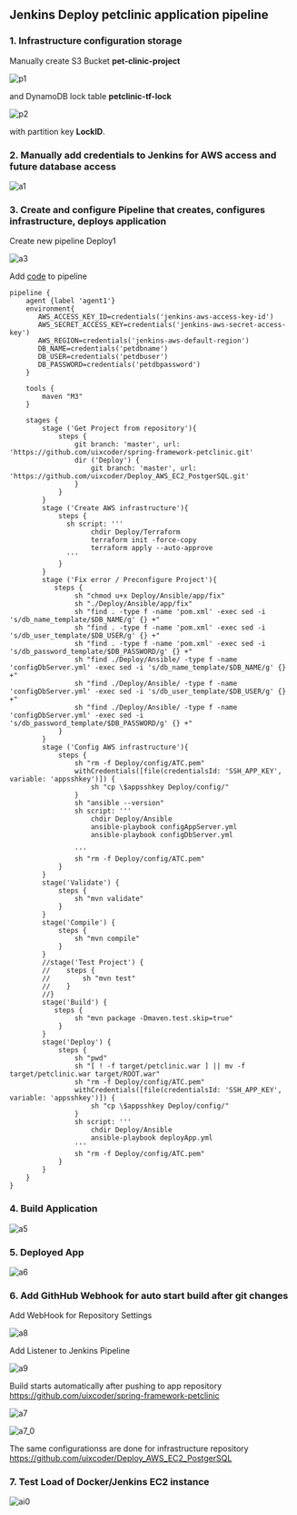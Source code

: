 ## Jenkins Deploy petclinic application pipeline

### 1. Infrastructure configuration storage

Manually create S3 Bucket **pet-clinic-project**

![p1](img/p1.png)

and DynamoDB lock table **petclinic-tf-lock**

![p2](img/p2.png)

with partition key **LockID**.


### 2. Manually add credentials to Jenkins for AWS access and future database access

![a1](img/a1.png)

### 3. Create and configure Pipeline that creates,  configures infrastructure, deploys application

Create new pipeline Deploy1

![a3](img/a3.png)

Add [code](Jenkins1_1.txt) to pipeline

```
pipeline {
    agent {label 'agent1'}
    environment{
       AWS_ACCESS_KEY_ID=credentials('jenkins-aws-access-key-id')
       AWS_SECRET_ACCESS_KEY=credentials('jenkins-aws-secret-access-key')
       AWS_REGION=credentials('jenkins-aws-default-region')
       DB_NAME=credentials('petdbname')
       DB_USER=credentials('petdbuser')
       DB_PASSWORD=credentials('petdbpassword')       
    }

    tools {
        maven "M3"
    }

    stages {
        stage ('Get Project from repository'){
            steps {
                git branch: 'master', url: 'https://github.com/uixcoder/spring-framework-petclinic.git'
                dir ('Deploy') {
                    git branch: 'master', url: 'https://github.com/uixcoder/Deploy_AWS_EC2_PostgerSQL.git'
                }
            }
        }
        stage ('Create AWS infrastructure'){
            steps {
              sh script: '''
                    chdir Deploy/Terraform
                    terraform init -force-copy
                    terraform apply --auto-approve
              ''' 
            }
        }  
        stage ('Fix error / Preconfigure Project'){
           steps {
                sh "chmod u+x Deploy/Ansible/app/fix"
                sh "./Deploy/Ansible/app/fix"
                sh "find . -type f -name 'pom.xml' -exec sed -i 's/db_name_template/$DB_NAME/g' {} +"
                sh "find . -type f -name 'pom.xml' -exec sed -i 's/db_user_template/$DB_USER/g' {} +"
                sh "find . -type f -name 'pom.xml' -exec sed -i 's/db_password_template/$DB_PASSWORD/g' {} +"
                sh "find ./Deploy/Ansible/ -type f -name 'configDbServer.yml' -exec sed -i 's/db_name_template/$DB_NAME/g' {} +"
                sh "find ./Deploy/Ansible/ -type f -name 'configDbServer.yml' -exec sed -i 's/db_user_template/$DB_USER/g' {} +"
                sh "find ./Deploy/Ansible/ -type f -name 'configDbServer.yml' -exec sed -i 's/db_password_template/$DB_PASSWORD/g' {} +"                   
            }
        }        
        stage ('Config AWS infrastructure'){
            steps {
                sh "rm -f Deploy/config/ATC.pem"
                withCredentials([file(credentialsId: 'SSH_APP_KEY', variable: 'appsshkey')]) {
                    sh "cp \$appsshkey Deploy/config/"
                }   
                sh "ansible --version"
                sh script: '''
                    chdir Deploy/Ansible
                    ansible-playbook configAppServer.yml
                    ansible-playbook configDbServer.yml
                    
                '''                 
                sh "rm -f Deploy/config/ATC.pem"
            }
        }    
        stage('Validate') {
            steps {
                sh "mvn validate"
            }
        }
        stage('Compile') {
            steps {
                sh "mvn compile"
            }
        }          
        //stage('Test Project') {
        //    steps {
        //        sh "mvn test"
        //    }
        //}          
        stage('Build') {
           steps {
                sh "mvn package -Dmaven.test.skip=true"
            }
        }
        stage('Deploy') {
            steps {
                sh "pwd"
                sh "[ ! -f target/petclinic.war ] || mv -f target/petclinic.war target/ROOT.war"
                sh "rm -f Deploy/config/ATC.pem"
                withCredentials([file(credentialsId: 'SSH_APP_KEY', variable: 'appsshkey')]) {
                    sh "cp \$appsshkey Deploy/config/"
                }   
                sh script: '''
                    chdir Deploy/Ansible
                    ansible-playbook deployApp.yml
                '''
                sh "rm -f Deploy/config/ATC.pem"                
            }
        }
    }
}
```

### 4. Build Application

![a5](img/a5.png)

### 5. Deployed App

![a6](img/a6.png)

### 6. Add GithHub Webhook for auto start build after git changes

Add WebHook for Repository Settings

![a8](img/a8.png)

Add Listener to Jenkins Pipeline

![a9](img/a9.png)

Build starts automatically after pushing to app repository https://github.com/uixcoder/spring-framework-petclinic

![a7](img/a7.png)

![a7_0](img/a7_0.png)

The same configurationss are done for infrastructure repository https://github.com/uixcoder/Deploy_AWS_EC2_PostgerSQL

### 7. Test Load of Docker/Jenkins EC2 instance 

![ai0](img/ai0.png)



